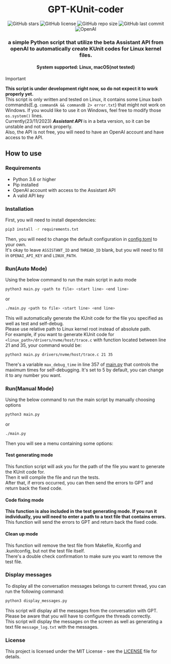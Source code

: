 <h1 align="center">GPT-KUnit-coder</h1>
<p align="center">
    <a href="https://github.com/sahuidhsu/GPT-KUnit-coder/stargazers" style="text-decoration:none" >
        <img src="https://img.shields.io/github/stars/sahuidhsu/GPT-KUnit-coder.svg" alt="GitHub stars"/>
    </a>
    <a href="https://github.com/sahuidhsu/GPT-KUnit-coder/blob/main/LICENSE" style="text-decoration:none" >
        <img src="https://img.shields.io/github/license/sahuidhsu/GPT-KUnit-coder" alt="GitHub license"/>
    </a>
    <img src="https://img.shields.io/github/repo-size/sahuidhsu/GPT-KUnit-coder" alt="GitHub repo size"/>
    <img src="https://img.shields.io/github/last-commit/sahuidhsu/GPT-KUnit-coder" alt="GitHub last commit"/>
    <br>
    <a href="https://platform.openai.com/docs/api-reference/introduction" style="text-decoration:none" >
        <img src="https://img.shields.io/badge/OpenAI-API-00A000?style=for-the-badge&logo=openai" alt="OpenAI"/>
    </a>
</p>
<h3 align="center">a simple Python script that utilize the beta Assistant API from openAI to 
automatically create KUnit codes for Linux kernel files.</h3>
<h4 align="center">System supported: Linux, macOS(not tested) </h4>

> [!IMPORTANT]
> **This script is under development right now, so do not expect it to work properly yet.** \
> This script is only written and tested on Linux, it contains some Linux 
bash commands(E.g. ```commandA && commandB 2> error.txt```) that might not work on Windows. If you would like to use it
on Windows, feel free to modify those ```os.system()``` lines. \
> Currently(23/11/2023) ***Assistant API*** is in a beta version, so it can be unstable and not work properly. \
> Also, the API is not free, you will need to have an OpenAI account and have access to the API.

## How to use
### Requirements
- Python 3.6 or higher
- Pip installed
- OpenAI account with access to the Assistant API
- A valid API key
### Installation
First, you will need to install dependencies:
```bash
pip3 install -r requirements.txt
```
Then, you will need to change the default configuration in [config.toml](config.toml) to your own. \
It's okay to leave `ASSISTANT_ID` and `THREAD_ID` blank, but you will need to fill in `OPENAI_API_KEY` and `LINUX_PATH`.

### Run(Auto Mode)
Using the below command to run the main script in auto mode
```bash
python3 main.py <path to file> <start line> <end line>
```
or
```bash
./main.py <path to file> <start line> <end line>
```
This will automatically generate the KUnit code for the file you specified as well as
test and self-debug. \
Please use relative path to Linux kernel root instead of absolute path. \
For example, if you want to generate KUnit code for `<linux_path>/drivers/nvme/host/trace.c` with function located 
between line 21 and 35, your command would be:
```bash
python3 main.py drivers/nvme/host/trace.c 21 35
```
There's a variable `max_debug_time` in line 357 of [main.py](main.py) that controls 
the maximum times for self-debugging. It's set to 5 by default, you can change it to any number you want.

### Run(Manual Mode)
Using the below command to run the main script by manually choosing options
```bash
python3 main.py
```
or
```bash
./main.py
```
Then you will see a menu containing some options:
#### Test generating mode
This function script will ask you for the path of the file you want to generate the KUnit code for. \
Then it will compile the file and run the tests. \
After that, if errors occurred, you can then send the errors to GPT and return back the fixed code.
#### Code fixing mode
**This function is also included in the test generating mode. If you run it individually,
you will need to enter a path to a text file that contains errors.** \
This function will send the errors to GPT and return back the fixed code.
#### Clean up mode
This function will remove the test file from Makefile, Kconfig and .kunitconfig, but not the test file itself. \
There's a double check confirmation to make sure you want to remove the test file.

### Display messages
To display all the conversation messages belongs to current thread, you can run the following command:
```bash
python3 display_messages.py
```
This script will display all the messages from the conversation with GPT. \
Please be aware that you will have to configure the threads correctly. \
This script will display the messages on the screen as well as generating a text file `message_log.txt` with the messages.

### License
This project is licensed under the MIT License - see the [LICENSE](LICENSE) file for details.